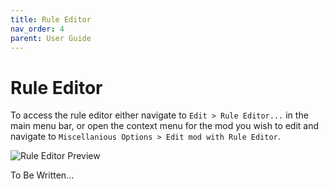 ```yaml
---
title: Rule Editor
nav_order: 4
parent: User Guide
---
```


# Rule Editor

To access the rule editor either navigate to `Edit > Rule Editor...` in the main menu bar, or open the context menu for the mod you wish to edit and navigate to `Miscellanious Options > Edit mod with Rule Editor`.

![Rule Editor Preview](/assets/images/previews/rule_editor.png)

To Be Written...
